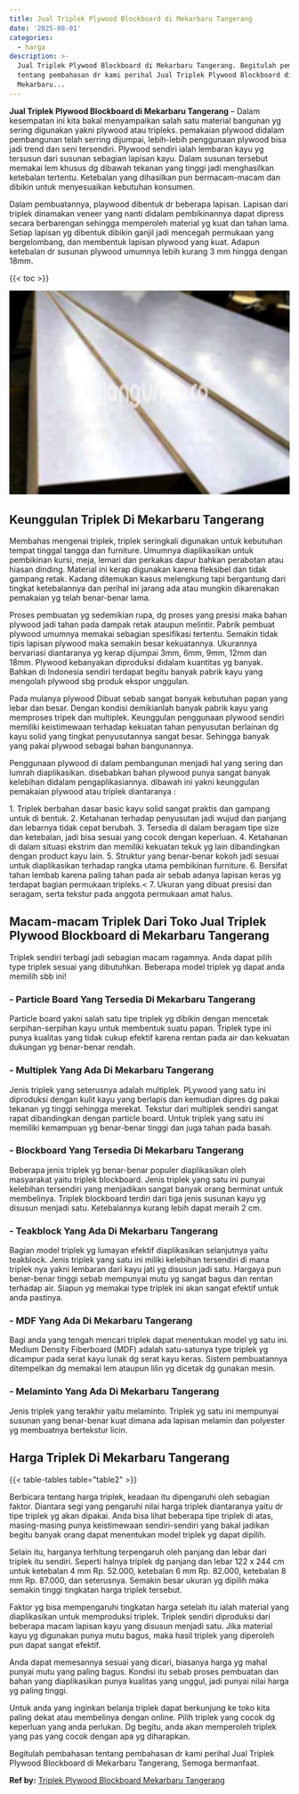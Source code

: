 ```yaml
---
title: Jual Triplek Plywood Blockboard di Mekarbaru Tangerang
date: '2025-08-01'
categories:
  - harga
description: >-
  Jual Triplek Plywood Blockboard di Mekarbaru Tangerang. Begitulah pembahasan
  tentang pembahasan dr kami perihal Jual Triplek Plywood Blockboard di
  Mekarbaru...
---
```


**Jual Triplek Plywood Blockboard di Mekarbaru Tangerang** – Dalam kesempatan ini kita bakal menyampaikan salah satu material bangunan yg sering digunakan yakni plywood atau tripleks. pemakaian plywood didalam pembangunan telah serring dijumpai, lebih-lebih penggunaan plywood bisa jadi trend dan seni tersendiri. Plywood sendiri ialah lembaran kayu yg tersusun dari susunan sebagian lapisan kayu. Dalam susunan tersebut memakai lem khusus dg dibawah tekanan yang tinggi jadi menghasilkan ketebalan tertentu. Ketebalan yang dihasilkan pun bermacam-macam dan dibikin untuk menyesuaikan kebutuhan konsumen.

Dalam pembuatannya, playwood dibentuk dr beberapa lapisan. Lapisan dari triplek dinamakan veneer yang nanti didalam pembikinannya dapat dipress secara berbarengan sehingga memperoleh material yg kuat dan tahan lama. Setiap lapisan yg dibentuk dibikin ganjil jadi mencegah permukaan yang bergelombang, dan membentuk lapisan plywood yang kuat. Adapun ketebalan dr susunan plywood umumnya lebih kurang 3 mm hingga dengan 18mm.

{{< toc >}}

![Jual Triplek Plywood Blockboard di Mekarbaru Tangerang](/images/jual-triplek-murah-24.png)

## Keunggulan Triplek Di Mekarbaru Tangerang

Membahas mengenai triplek, triplek seringkali digunakan untuk kebutuhan tempat tinggal tangga dan furniture. Umumnya diaplikasikan untuk pembikinan kursi, meja, lemari dan perkakas dapur bahkan perabotan atau hiasan dinding. Material ini kerap digunakan karena fleksibel dan tidak gampang retak. Kadang ditemukan kasus melengkung tapi bergantung dari tingkat ketebalannya dan perihal ini jarang ada atau mungkin dikarenakan pemakaian yg telah benar-benar lama.

Proses pembuatan yg sedemikian rupa, dg proses yang presisi maka bahan plywood jadi tahan pada dampak retak ataupun melintir. Pabrik pembuat plywood umumnya memakai sebagian spesifikasi tertentu. Semakin tidak tipis lapisan plywood maka semakin besar kekuatannya. Ukurannya bervariasi diantaranya yg kerap dijumpai 3mm, 6mm, 9mm, 12mm dan 18mm. Plywood kebanyakan diproduksi didalam kuantitas yg banyak. Bahkan di Indonesia sendiri terdapat begitu banyak pabrik kayu yang mengolah plywood sbg produk ekspor unggulan.

Pada mulanya plywood Dibuat sebab sangat banyak kebutuhan papan yang lebar dan besar. Dengan kondisi demikianlah banyak pabrik kayu yang memproses tripek dan multiplek. Keunggulan penggunaan plywood sendiri memiliki keistimewaan terhadap kekuatan tahan penyusutan berlainan dg kayu solid yang tingkat penyusutannya sangat besar. Sehingga banyak yang pakai plywood sebagai bahan bangunannya.

Penggunaan plywood di dalam pembangunan menjadi hal yang sering dan lumrah diaplikasikan. disebabkan bahan plywood punya sangat banyak kelebihan didalam pengaplikasiannya. dibawah ini yakni keunggulan pemakaian plywood atau triplek diantaranya :

1\. Triplek berbahan dasar basic kayu solid sangat praktis dan gampang untuk di bentuk. 2. Ketahanan terhadap penyusutan jadi wujud dan panjang dan lebarnya tidak cepat berubah. 3. Tersedia di dalam beragam tipe size dan ketebalan, jadi bisa sesuai yang cocok dengan keperluan. 4. Ketahanan di dalam situasi ekstrim dan memiliki kekuatan tekuk yg lain dibandingkan dengan product kayu lain. 5. Struktur yang benar-benar kokoh jadi sesuai untuk diaplikasikan terhadap rangka utama pembikinan furniture. 6. Bersifat tahan lembab karena paling tahan pada air sebab adanya lapisan keras yg terdapat bagian permukaan tripleks.< 7. Ukuran yang dibuat presisi dan seragam, serta tekstur pada anggota permukaan amat halus.

## Macam-macam Triplek Dari Toko Jual Triplek Plywood Blockboard di Mekarbaru Tangerang

Triplek sendiri terbagi jadi sebagian macam ragamnya. Anda dapat pilih type triplek sesuai yang dibutuhkan. Beberapa model triplek yg dapat anda memilih sbb ini!

### \- Particle Board Yang Tersedia Di Mekarbaru Tangerang

Particle board yakni salah satu tipe triplek yg dibikin dengan mencetak serpihan-serpihan kayu untuk membentuk suatu papan. Triplek type ini punya kualitas yang tidak cukup efektif karena rentan pada air dan kekuatan dukungan yg benar-benar rendah.

### \- Multiplek Yang Ada Di Mekarbaru Tangerang

Jenis triplek yang seterusnya adalah multiplek. PLywood yang satu ini diproduksi dengan kulit kayu yang berlapis dan kemudian dipres dg pakai tekanan yg tinggi sehingga merekat. Tekstur dari multiplek sendiri sangat rapat dibandingkan dengan particle board. Untuk triplek yang satu ini memiliki kemampuan yg benar-benar tinggi dan juga tahan pada basah.

### \- Blockboard Yang Tersedia Di Mekarbaru Tangerang

Beberapa jenis triplek yg benar-benar populer diaplikasikan oleh masyarakat yaitu triplek blockboard. Jenis triplek yang satu ini punyai kelebihan tersendiri yang menjadikan sangat banyak orang berminat untuk membelinya. Triplek blockboard terdiri dari tiga jenis susunan kayu yg disusun menjadi satu. Ketebalannya kurang lebih dapat meraih 2 cm.

### \- Teakblock Yang Ada Di Mekarbaru Tangerang

Bagian model triplek yg lumayan efektif diaplikasikan selanjutnya yaitu teakblock. Jenis triplek yang satu ini miliki kelebihan tersendiri di mana triplek nya yakni lembaran dari kayu jati yg disusun jadi satu. Hargaya pun benar-benar tinggi sebab mempunyai mutu yg sangat bagus dan rentan terhadap air. Siapun yg memakai type triplek ini akan sangat efektif untuk anda pastinya.

### \- MDF Yang Ada Di Mekarbaru Tangerang

Bagi anda yang tengah mencari triplek dapat menentukan model yg satu ini. Medium Density Fiberboard (MDF) adalah satu-satunya type triplek yg dicampur pada serat kayu lunak dg serat kayu keras. Sistem pembuatannya ditempelkan dg memakai lem ataupun lilin yg dicetak dg gunakan mesin.

### \- Melaminto Yang Ada Di Mekarbaru Tangerang

Jenis triplek yang terakhir yaitu melaminto. Triplek yg satu ini mempunyai susunan yang benar-benar kuat dimana ada lapisan melamin dan polyester yg membuatnya bertekstur licin.

## Harga Triplek Di Mekarbaru Tangerang

{{< table-tables table="table2" >}}

Berbicara tentang harga triplek, keadaan itu dipengaruhi oleh sebagian faktor. Diantara segi yang pengaruhi nilai harga triplek diantaranya yaitu dr tipe triplek yg akan dipakai. Anda bisa lihat beberapa tipe triplek di atas, masing-masing punya keistimewaan sendiri-sendiri yang bakal jadikan begitu banyak orang dapat menentukan model triplek yg dapat dipilih.

Selain itu, harganya terhitung terpengaruh oleh panjang dan lebar dari triplek itu sendiri. Seperti halnya triplek dg panjang dan lebar 122 x 244 cm untuk ketebalan 4 mm Rp. 52.000, ketebalan 6 mm Rp. 82.000, ketebalan 8 mm Rp. 87.000, dan seterusnya. Semakin besar ukuran yg dipilih maka semakin tinggi tingkatan harga triplek tersebut.

Faktor yg bisa mempengaruhi tingkatan harga setelah itu ialah material yang diaplikasikan untuk memproduksi triplek. Triplek sendiri diproduksi dari beberapa macam lapisan kayu yang disusun menjadi satu. Jika material kayu yg digunakan punya mutu bagus, maka hasil triplek yang diperoleh pun dapat sangat efektif.

Anda dapat memesannya sesuai yang dicari, biasanya harga yg mahal punyai mutu yang paling bagus. Kondisi itu sebab proses pembuatan dan bahan yang diaplikasikan punya kualitas yang unggul, jadi punyai nilai harga yg paling tinggi.

Untuk anda yang inginkan belanja triplek dapat berkunjung ke toko kita paling dekat atau membelinya dengan online. Pilih triplek yang cocok dg keperluan yang anda perlukan. Dg begitu, anda akan memperoleh triplek yang pas yang cocok dengan apa yg diharapkan.

Begitulah pembahasan tentang pembahasan dr kami perihal Jual Triplek Plywood Blockboard di Mekarbaru Tangerang, Semoga bermanfaat.

**Ref by:** [Triplek Plywood Blockboard Mekarbaru Tangerang](https://id.wikipedia.org/wiki/Triplek)
